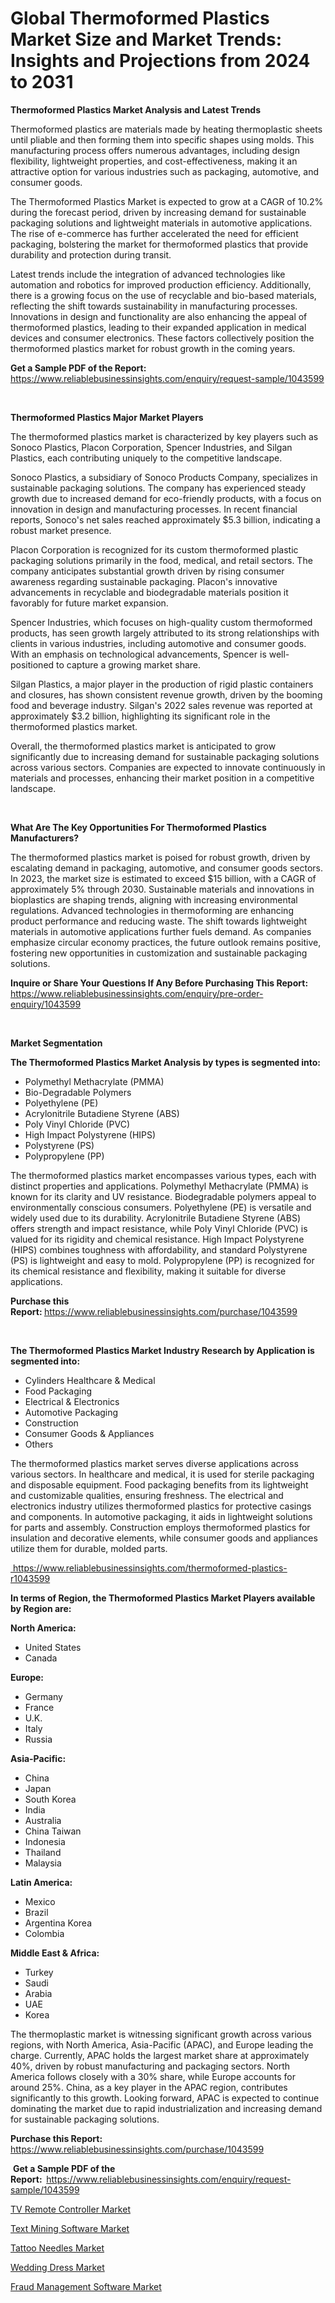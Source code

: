 <p><h1>Global Thermoformed Plastics Market Size and Market Trends: Insights and Projections from 2024 to 2031</h1></p><p><strong>Thermoformed Plastics Market Analysis and Latest Trends</strong></p>
<p><p>Thermoformed plastics are materials made by heating thermoplastic sheets until pliable and then forming them into specific shapes using molds. This manufacturing process offers numerous advantages, including design flexibility, lightweight properties, and cost-effectiveness, making it an attractive option for various industries such as packaging, automotive, and consumer goods.</p><p>The Thermoformed Plastics Market is expected to grow at a CAGR of 10.2% during the forecast period, driven by increasing demand for sustainable packaging solutions and lightweight materials in automotive applications. The rise of e-commerce has further accelerated the need for efficient packaging, bolstering the market for thermoformed plastics that provide durability and protection during transit.</p><p>Latest trends include the integration of advanced technologies like automation and robotics for improved production efficiency. Additionally, there is a growing focus on the use of recyclable and bio-based materials, reflecting the shift towards sustainability in manufacturing processes. Innovations in design and functionality are also enhancing the appeal of thermoformed plastics, leading to their expanded application in medical devices and consumer electronics. These factors collectively position the thermoformed plastics market for robust growth in the coming years.</p></p>
<p><strong>Get a Sample PDF of the Report:&nbsp;</strong> <a href="https://www.reliablebusinessinsights.com/enquiry/request-sample/1043599?utm_campaign=39&utm_medium=2&utm_source=Github&utm_content=ia&utm_term=15112024&utm_id=thermoformed-plastics">https://www.reliablebusinessinsights.com/enquiry/request-sample/1043599</a></p>
<p>&nbsp;</p>
<p><strong>Thermoformed Plastics Major Market Players</strong></p>
<p><p>The thermoformed plastics market is characterized by key players such as Sonoco Plastics, Placon Corporation, Spencer Industries, and Silgan Plastics, each contributing uniquely to the competitive landscape.</p><p>Sonoco Plastics, a subsidiary of Sonoco Products Company, specializes in sustainable packaging solutions. The company has experienced steady growth due to increased demand for eco-friendly products, with a focus on innovation in design and manufacturing processes. In recent financial reports, Sonoco's net sales reached approximately $5.3 billion, indicating a robust market presence.</p><p>Placon Corporation is recognized for its custom thermoformed plastic packaging solutions primarily in the food, medical, and retail sectors. The company anticipates substantial growth driven by rising consumer awareness regarding sustainable packaging. Placon's innovative advancements in recyclable and biodegradable materials position it favorably for future market expansion.</p><p>Spencer Industries, which focuses on high-quality custom thermoformed products, has seen growth largely attributed to its strong relationships with clients in various industries, including automotive and consumer goods. With an emphasis on technological advancements, Spencer is well-positioned to capture a growing market share.</p><p>Silgan Plastics, a major player in the production of rigid plastic containers and closures, has shown consistent revenue growth, driven by the booming food and beverage industry. Silgan's 2022 sales revenue was reported at approximately $3.2 billion, highlighting its significant role in the thermoformed plastics market.</p><p>Overall, the thermoformed plastics market is anticipated to grow significantly due to increasing demand for sustainable packaging solutions across various sectors. Companies are expected to innovate continuously in materials and processes, enhancing their market position in a competitive landscape.</p></p>
<p>&nbsp;</p>
<p><strong>What Are The Key Opportunities For Thermoformed Plastics Manufacturers?</strong></p>
<p><p>The thermoformed plastics market is poised for robust growth, driven by escalating demand in packaging, automotive, and consumer goods sectors. In 2023, the market size is estimated to exceed $15 billion, with a CAGR of approximately 5% through 2030. Sustainable materials and innovations in bioplastics are shaping trends, aligning with increasing environmental regulations. Advanced technologies in thermoforming are enhancing product performance and reducing waste. The shift towards lightweight materials in automotive applications further fuels demand. As companies emphasize circular economy practices, the future outlook remains positive, fostering new opportunities in customization and sustainable packaging solutions.</p></p>
<p><strong>Inquire or Share Your Questions If Any Before Purchasing This Report:</strong> <a href="https://www.reliablebusinessinsights.com/enquiry/pre-order-enquiry/1043599?utm_campaign=39&utm_medium=2&utm_source=Github&utm_content=ia&utm_term=15112024&utm_id=thermoformed-plastics">https://www.reliablebusinessinsights.com/enquiry/pre-order-enquiry/1043599</a></p>
<p>&nbsp;</p>
<p><strong>Market Segmentation</strong></p>
<p><strong>The Thermoformed Plastics Market Analysis by types is segmented into:</strong></p>
<p><ul><li>Polymethyl Methacrylate (PMMA)</li><li>Bio-Degradable Polymers</li><li>Polyethylene (PE)</li><li>Acrylonitrile Butadiene Styrene (ABS)</li><li>Poly Vinyl Chloride (PVC)</li><li>High Impact Polystyrene (HIPS)</li><li>Polystyrene (PS)</li><li>Polypropylene (PP)</li></ul></p>
<p><p>The thermoformed plastics market encompasses various types, each with distinct properties and applications. Polymethyl Methacrylate (PMMA) is known for its clarity and UV resistance. Biodegradable polymers appeal to environmentally conscious consumers. Polyethylene (PE) is versatile and widely used due to its durability. Acrylonitrile Butadiene Styrene (ABS) offers strength and impact resistance, while Poly Vinyl Chloride (PVC) is valued for its rigidity and chemical resistance. High Impact Polystyrene (HIPS) combines toughness with affordability, and standard Polystyrene (PS) is lightweight and easy to mold. Polypropylene (PP) is recognized for its chemical resistance and flexibility, making it suitable for diverse applications.</p></p>
<p><strong>Purchase this Report:&nbsp;</strong><a href="https://www.reliablebusinessinsights.com/purchase/1043599?utm_campaign=39&utm_medium=2&utm_source=Github&utm_content=ia&utm_term=15112024&utm_id=thermoformed-plastics">https://www.reliablebusinessinsights.com/purchase/1043599</a></p>
<p>&nbsp;</p>
<p><strong>The Thermoformed Plastics Market Industry Research by Application is segmented into:</strong></p>
<p><ul><li>Cylinders Healthcare & Medical</li><li>Food Packaging</li><li>Electrical & Electronics</li><li>Automotive Packaging</li><li>Construction</li><li>Consumer Goods & Appliances</li><li>Others</li></ul></p>
<p><p>The thermoformed plastics market serves diverse applications across various sectors. In healthcare and medical, it is used for sterile packaging and disposable equipment. Food packaging benefits from its lightweight and customizable qualities, ensuring freshness. The electrical and electronics industry utilizes thermoformed plastics for protective casings and components. In automotive packaging, it aids in lightweight solutions for parts and assembly. Construction employs thermoformed plastics for insulation and decorative elements, while consumer goods and appliances utilize them for durable, molded parts.</p></p>
<p><a href="https://www.reliablebusinessinsights.com/thermoformed-plastics-r1043599?utm_campaign=39&utm_medium=2&utm_source=Github&utm_content=ia&utm_term=15112024&utm_id=thermoformed-plastics">&nbsp;https://www.reliablebusinessinsights.com/thermoformed-plastics-r1043599</a></p>
<p><strong>In terms of Region, the Thermoformed Plastics Market Players available by Region are:</strong></p>
<p>
    <p> <strong> North America: </strong>
        <ul>
            <li>United States</li>
            <li>Canada</li>
        </ul>
        </p> 
    <p> <strong> Europe: </strong>
        <ul>
            <li>Germany</li>
            <li>France</li>
            <li>U.K.</li>
            <li>Italy</li>
            <li>Russia</li>
        </ul>
        </p> 
    <p> <strong> Asia-Pacific: </strong>
        <ul>
            <li>China</li>
            <li>Japan</li>
            <li>South Korea</li>
            <li>India</li>
            <li>Australia</li>
            <li>China Taiwan</li>
            <li>Indonesia</li>
            <li>Thailand</li>
            <li>Malaysia</li>
        </ul>
        </p> 
    <p> <strong> Latin America: </strong>
        <ul>
            <li>Mexico</li>
            <li>Brazil</li>
            <li>Argentina Korea</li>
            <li>Colombia</li>
        </ul>
        </p> 
    <p> <strong> Middle East & Africa: </strong>
        <ul>
            <li>Turkey</li>
            <li>Saudi</li>
            <li>Arabia</li>
            <li>UAE</li>
            <li>Korea</li>
        </ul>
    </p>
    </p>
<p><p>The thermoplastic market is witnessing significant growth across various regions, with North America, Asia-Pacific (APAC), and Europe leading the charge. Currently, APAC holds the largest market share at approximately 40%, driven by robust manufacturing and packaging sectors. North America follows closely with a 30% share, while Europe accounts for around 25%. China, as a key player in the APAC region, contributes significantly to this growth. Looking forward, APAC is expected to continue dominating the market due to rapid industrialization and increasing demand for sustainable packaging solutions.</p></p>
<p><strong>Purchase this Report: </strong><a href="https://www.reliablebusinessinsights.com/purchase/1043599?utm_campaign=39&utm_medium=2&utm_source=Github&utm_content=ia&utm_term=15112024&utm_id=thermoformed-plastics">https://www.reliablebusinessinsights.com/purchase/1043599</a></p>
<p>&nbsp;<strong>Get a Sample PDF of the Report:&nbsp;&nbsp;</strong><a href="https://www.reliablebusinessinsights.com/enquiry/request-sample/1043599?utm_campaign=39&utm_medium=2&utm_source=Github&utm_content=ia&utm_term=15112024&utm_id=thermoformed-plastics">https://www.reliablebusinessinsights.com/enquiry/request-sample/1043599</a></p>
<p><strong></strong></p>
<p><p><a href="https://www.linkedin.com/pulse/strategic-forecast-tv-remote-controller-market-growth-trends-size-rvkpc?utm_campaign=39&utm_medium=2&utm_source=Github&utm_content=ia&utm_term=15112024&utm_id=thermoformed-plastics">TV Remote Controller Market</a></p><p><a href="https://issuu.com/reportprime-2/docs/text-mining-software-market-size-20_afa1c8da4a5b59?utm_campaign=39&utm_medium=2&utm_source=Github&utm_content=ia&utm_term=15112024&utm_id=thermoformed-plastics">Text Mining Software Market</a></p><p><a href="https://www.linkedin.com/pulse/tattoo-needles-market-global-trends-forecast-2024-2031-westboro-1otoc?utm_campaign=39&utm_medium=2&utm_source=Github&utm_content=ia&utm_term=15112024&utm_id=thermoformed-plastics">Tattoo Needles Market</a></p><p><a href="https://www.linkedin.com/pulse/global-wedding-dress-market-forecast-2024-2031-trends-impact-pnm8c?utm_campaign=39&utm_medium=2&utm_source=Github&utm_content=ia&utm_term=15112024&utm_id=thermoformed-plastics">Wedding Dress Market</a></p><p><a href="https://issuu.com/reportprime-2/docs/fraud-management-software-market-si_701e5e292db5a3?utm_campaign=39&utm_medium=2&utm_source=Github&utm_content=ia&utm_term=15112024&utm_id=thermoformed-plastics">Fraud Management Software Market</a></p></p>